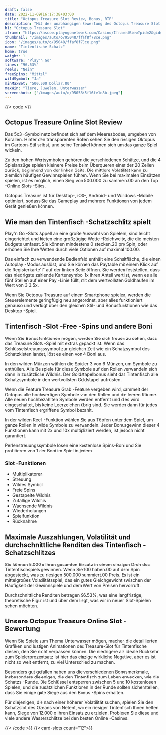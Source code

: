 ```yaml
---
draft: false
date: 2022-11-09T16:17:38+03:00
title: "Octopus Treasure Slot Review, Bonus, RTP"
description: "Mit der unabhängigen Bewertung des Octopus Treasure Slot von Play'n Go können Sie kostenlos oder echtes Geld spielen und hier einen Bonus erhalten!"
h1: "Octopus Treasure Slot"
iframe: "https://asccw.playngonetwork.com/Casino/IframedView?pid=2&gid=octopustreasure&lang=en_US&practice=1&channel=desktop&div=flashobject&width=100%25&height=100%25&user=&password=&ctx=&demo=2&brand=&lobby=&rccurrentsessiontime=0&rcintervaltime=0&rcaccounthistoryurl=&rccontinueurl=&rcexiturl=&rchistoryurlmode=&autoplaylimits=0&autoplayreset=0&callback=flashCallback&rcmga=&resourcelevel=0&hasjackpots=False&country=&pauseplay=&playlimit=&selftest=&sessiontime=&coreweburl=https://asccw.playngonetwork.com/&showpoweredby=True"
thumbnail: "/images/auto/o/95048/ffaf8f78ce.png"
icon: "/images/auto/o/95048/ffaf8f78ce.png"
name: "Tintenfische Schatz"
home: true
weight: 1
software: "Play'n Go"
lines: "96.53%"
reels: "Nein"
freeSpins: "Mittel"
wildSymbol: "Ja"
minMaxBet: "500.000 Dollar.00"
maxWin: "Tiere, Juwelen, Unterwasser"
screenshots: ["/images/auto/o/95053/5f16fe1e8b.jpeg"]
---
```


{{< code >}}<h2>Octopus Treasure Online Slot Review</h2><p>Das 5x3 -Symbollnetz befindet sich auf dem Meeresboden, umgeben von Korallen. Hinter den transparenten Rollen sehen Sie den riesigen Oktopus im Cartoon-Stil selbst, und seine Tentakel können sich um das ganze Spiel wickeln.</p><p>Zu den hohen Wertsymbolen gehören die verschiedenen Schätze, und die 4 Spielanzüge spielen kleinere Preise beim Überqueren einer der 20 Zeilen zurück, beginnend von der linken Seite. Die mittlere Volatilität kann zu ziemlich häufigen Gewinnspielen führen. Wenn Sie bei maximalen Einsätzen spielen, ist es möglich, einen Sieg von 500.000 zu sammeln.00 an den Top -Online Slots -Sites.</p><p>Octopus Treasure ist für Desktop-, iOS-, Android- und Windows -Mobile optimiert, sodass Sie das Gameplay und mehrere Funktionen von jedem Gerät genießen können.</p><h2>Wie man den Tintenfisch -Schatzschlitz spielt</h2><p>Play'n Go -Slots Appell an eine große Auswahl von Spielern, sind leicht eingerichtet und bieten eine großzügige Wette -Reichweite, die die meisten Budgets umfasst. Sie können mindestens 0 stecken.20 pro Spin, oder erhöhen Sie Ihre Wetten durch viele Optionen auf maximal 100.00.</p><p>Das einfach zu verwendende Bedienfeld enthält eine Schaltfläche, die einen Autoplay -Modus auslöst, und Sie können das Paytable mit einem Klick auf die Registerkarte"I" auf der linken Seite öffnen. Sie werden feststellen, dass das niedrigste zahlende Kartensymbol 1x Ihren Anteil wert ist, wenn es alle fünf Stellen auf einer Pay -Linie füllt, mit dem wertvollsten Goldhaufen im Wert von 3 3.5x.</p><p>Wenn Sie Octopus Treasure auf einem Smartphone spielen, werden die Steuerelemente geringfügig neu angeordnet, aber alles funktioniert genauso und verfügt über den gleichen Stil- und Bonusfunktionen wie das Desktop -Spiel.</p><h2>Tintenfisch -Slot -Free -Spins und andere Boni</h2><p>Wenn Sie Bonusfunktionen mögen, werden Sie sich freuen zu sehen, dass das Treasure Slots -Spiel mit extras gepackt ist. Wenn das Schlüsselstreuungssymbol zur gleichen Zeit wie ein Schatzsymbol des Schatzkisten landet, löst es einen von 4 Boni aus.</p><p>In den wilden Münzen wählen die Spieler 3 von 6 Münzen, um Symbole zu enthüllen. Alle Beispiele für diese Symbole auf den Rollen verwandeln sich dann in zusätzliche Wildnis. Der Goldstapelbonus sieht das Tintenfisch alle Schatzsymbole in den wertvollsten Goldstapel aufrüsten.</p><p>Wenn die Feature Treasure Grab -Feature vergeben wird, sammelt der Octopus alle hochwertigen Symbole von den Rollen und die leeren Räume. Alle neuen hochbezahlten Symbole werden entfernt und dies wird eingeschaltet, bis keine Leerzeichen übrig sind. Sie werden dann für jedes vom Tintenfisch ergriffene Symbol bezahlt.</p><p>In der wilden Reell -Funktion wählen Sie aus Töpfen unter dem Spiel, um ganze Rollen in wilde Symbole zu verwandeln. Jeder Bonusgewinn dieser 4 Funktionen kann mit 2x und 10x multipliziert werden, ist jedoch nicht garantiert.</p><p>Perlenstreuungssymbole lösen eine kostenlose Spins-Boni und Sie profitieren von 1 der Boni im Spiel in jedem.</p><h3>
Slot -Funktionen</h3><ul>
<li></span>
Multiplikatoren</li>
<li></span>
Streuung</li>
<li></span>
Wildes Symbol</li>
<li></span>
Freie Spins</li>
<li></span>
Gestapelte Wildnis</li>
<li></span>
Zufällige Wildnis</li>
<li></span>
Wachsende Wildnis</li>
<li></span>
Wiederholungen</li>
<li></span>
Spielfunktion</li>
<li></span>
Rücknahme</li></ul><h2>Maximale Auszahlungen, Volatilität und durchschnittliche Renditen des Tintenfisch -Schatzschlitzes</h2><p>Sie können 5.000 x Ihren gesamten Einsatz in einem einzigen Dreh des Tintenfischspiels gewinnen. Wenn Sie 100 haben.00 auf dem Spin abgesteckt, was zu riesigen 500.000 summiert.00 Preis. Es ist ein mittelgroßes Volatilitätsspiel, das ein gutes Gleichgewicht zwischen der Häufigkeit der Gewinnspiele und dem Wert von Preisen hervorruft.</p><p>Durchschnittliche Renditen betragen 96.53%, was eine langfristige, theoretische Figur ist und über dem liegt, was wir in neuen Slot-Spielen sehen möchten.</p><h2>Unsere Octopus Treasure Online Slot -Bewertung</h2><p>Wenn Sie Spiele zum Thema Unterwasser mögen, machen die detaillierten Grafiken und lustigen Animationen des Treasure-Slot für Tintenfische diesen, den Sie nicht verpassen können. Die niedrigere als ideale Rückkehr zum Spielerprozentsatz ist hier das einzige wirkliche Negative, aber es ist nicht so weit entfernt, zu viel Unterschied zu machen.</p><p>Besonders gut gefallen haben uns die verschiedenen Bonusmerkmale, insbesondere diejenigen, die den Tintenfisch zum Leben erwecken, wie die Schatzs -Runde. Die Schlüssel entsperren zwischen 5 und 10 kostenlosen Spielen, und die zusätzlichen Funktionen in der Runde sollten sicherstellen, dass Sie einige gute Siege aus den Bonus -Spins erhalten.</p><p>Für diejenigen, die nach einer höheren Volatilität suchen, spielen Sie den Schatzslot des Ozeans von Netent, wo ein riesiger Tintenfisch Ihnen helfen kann, Siege von 12.000 x Ihren Einsatz zu erzielen. Probieren Sie diese und viele andere Wasserschlitze bei den besten Online -Casinos.</p>{{< /code >}}
{{< card-slots count="12">}}